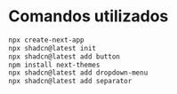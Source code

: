 # Comandos utilizados

```bash
npx create-next-app
npx shadcn@latest init
npx shadcn@latest add button
npm install next-themes
npx shadcn@latest add dropdown-menu
npx shadcn@latest add separator
```
